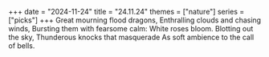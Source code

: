 +++
date = "2024-11-24"
title = "24.11.24"
themes = ["nature"]
series = ["picks"]
+++
Great mourning flood dragons,
Enthralling clouds and chasing winds,
Bursting them with fearsome calm:
White roses bloom. Blotting out the sky,
Thunderous knocks that masquerade
As soft ambience to the call of bells.
